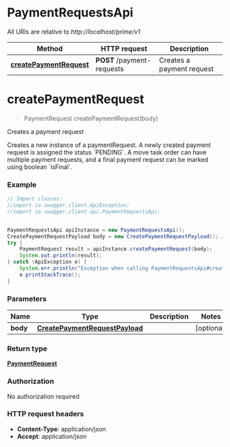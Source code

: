 # PaymentRequestsApi

All URIs are relative to *http://localhost/prime/v1*

Method | HTTP request | Description
------------- | ------------- | -------------
[**createPaymentRequest**](PaymentRequestsApi.md#createPaymentRequest) | **POST** /payment-requests | Creates a payment request


<a name="createPaymentRequest"></a>
# **createPaymentRequest**
> PaymentRequest createPaymentRequest(body)

Creates a payment request

Creates a new instance of a paymentRequest. A newly created payment request is assigned the status &#x60;PENDING&#x60;. A move task order can have multiple payment requests, and a final payment request can be marked using boolean &#x60;isFinal&#x60;. 

### Example
```java
// Import classes:
//import io.swagger.client.ApiException;
//import io.swagger.client.api.PaymentRequestsApi;


PaymentRequestsApi apiInstance = new PaymentRequestsApi();
CreatePaymentRequestPayload body = new CreatePaymentRequestPayload(); // CreatePaymentRequestPayload | 
try {
    PaymentRequest result = apiInstance.createPaymentRequest(body);
    System.out.println(result);
} catch (ApiException e) {
    System.err.println("Exception when calling PaymentRequestsApi#createPaymentRequest");
    e.printStackTrace();
}
```

### Parameters

Name | Type | Description  | Notes
------------- | ------------- | ------------- | -------------
 **body** | [**CreatePaymentRequestPayload**](CreatePaymentRequestPayload.md)|  | [optional]

### Return type

[**PaymentRequest**](PaymentRequest.md)

### Authorization

No authorization required

### HTTP request headers

 - **Content-Type**: application/json
 - **Accept**: application/json

